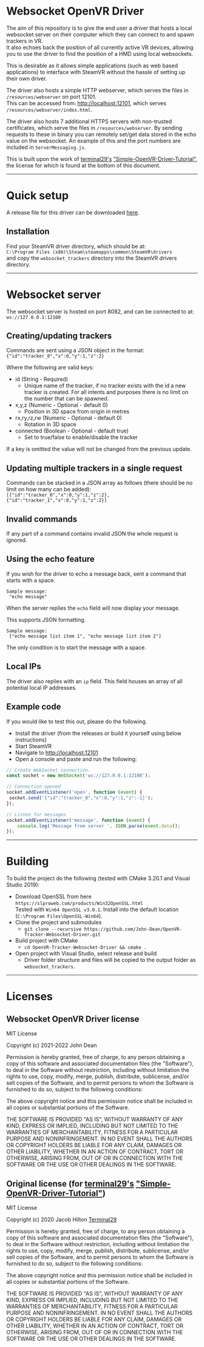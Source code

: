 # Websocket OpenVR Driver
The aim of this repository is to give the end user a driver that hosts a local websocket server on their computer which they can connect to and spawn trackers in VR.  
It also echoes back the position of all currently active VR devices, allowing you to use the driver to find the position of a HMD using local websockets.  

This is desirable as it allows simple applications (such as web based applications) to interface with SteamVR without the hassle of setting up their own driver.

The driver also hosts a simple HTTP webserver, which serves the files in `/resources/webserver` on port 12101.  
This can be accessed from: [http://localhost:12101](http://localhost:12101), which serves `/resources/webserver/index.html`.  


The driver also hosts 7 additional HTTPS servers with non-trusted certificates, which serve the files in `/resources/webserver`.
By sending requests to these in binary you can remotely set/get data stored in the echo value on the websocket. An example of this and the port numbers are included in `ServerMessaging.js`.  

This is built upon the work of [terminal29's](https://github.com/terminal29) ["Simple-OpenVR-Driver-Tutorial"](https://github.com/terminal29/Simple-OpenVR-Driver-Tutorial), the license for which is found at the bottom of this document.

---

# Quick setup
A release file for this driver can be downloaded [here](https://github.com/John-Dean/OpenVR-Tracker-Websocket-Driver/releases/latest/download/driver.zip).

## Installation
Find your SteamVR driver directory, which should be at:  
  `C:\Program Files (x86)\Steam\steamapps\common\SteamVR\drivers`  
and copy the `websocket_trackers` directory into the SteamVR drivers directory.

---

# Websocket server
The websocket server is hosted on port 8082, and can be connected to at:  
`ws://127.0.0.1:12100`

## Creating/updating trackers
Commands are sent using a JSON object in the format:  
`{"id":"tracker_0","x":0,"y":1,"z":2}`

Where the following are valid keys:  
- id (String - Required)
	- Unique name of the tracker, if no tracker exists with the id a new tracker is created. For all intents and purposes there is no limit on the number that can be spawned.
- x,y,z (Numeric - Optional - default 0)
	- Position in 3D space from origin in metres
- rx,ry,rz,rw (Numeric - Optional - default 0)
	- Rotation in 3D space 
- connected (Boolean - Optional - default true)
	- Set to true/false to enable/disable the tracker


If a key is omitted the value will not be changed from the previous update.

## Updating multiple trackers in a single request
Commands can be stacked in a JSON array as follows (there should be no limit on how many can be added):  
`[{"id":"tracker_0","x":0,"y":1,"z":2}, {"id":"tracker_1","x":0,"y":1,"z":2}]`

## Invalid commands
If any part of a command contains invalid JSON the whole request is ignored.

## Using the echo feature
If you wish for the driver to echo a message back, sent a command that starts with a space.  
```
Sample message:
 "echo message"
```  

When the server replies the `echo` field will now display your message.  

This supports JSON formatting.  
```
Sample message:
 ["echo message list item 1", "echo message list item 2"]
```

The only condition is to start the message with a space.

## Local IPs
The driver also replies with an `ip` field. This field houses an array of all potential local IP addresses.

## Example code
If you would like to test this out, please do the following.

- Install the driver (from the releases or build it yourself using below instructions)
- Start SteamVR
- Navigate to [http://localhost:12101](http://localhost:12101)
- Open a console and paste and run the following:
```js
// Create WebSocket connection.
const socket = new WebSocket('ws://127.0.0.1:12100');

// Connection opened
socket.addEventListener('open', function (event) {
 socket.send('{"id":"tracker_0","x":0,"y":1,"z":-1}');
});

// Listen for messages
socket.addEventListener('message', function (event) {
    console.log('Message from server ', JSON.parse(event.data));
});
```

---

# Building
To build the project do the following (tested with CMake 3.20.1 and Visual Studio 2019):  
- Download OpenSSL from here `https://slproweb.com/products/Win32OpenSSL.html`  
  Tested with `Win64 OpenSSL v3.0.1`. Install into the default location (`C:\Program Files\OpenSSL-Win64`).
- Clone the project and submodules
	- `git clone --recursive https://github.com/John-Dean/OpenVR-Tracker-Websocket-Driver.git`
- Build project with CMake
	- `cd OpenVR-Tracker-Websocket-Driver && cmake .`
- Open project with Visual Studio, select release and build
	- Driver folder structure and files will be copied to the output folder as `websocket_trackers`.

---

# Licenses
## Websocket OpenVR Driver license
MIT License

Copyright (c) 2021-2022 John Dean

Permission is hereby granted, free of charge, to any person obtaining a copy
of this software and associated documentation files (the "Software"), to deal
in the Software without restriction, including without limitation the rights
to use, copy, modify, merge, publish, distribute, sublicense, and/or sell
copies of the Software, and to permit persons to whom the Software is
furnished to do so, subject to the following conditions:

The above copyright notice and this permission notice shall be included in all
copies or substantial portions of the Software.

THE SOFTWARE IS PROVIDED "AS IS", WITHOUT WARRANTY OF ANY KIND, EXPRESS OR
IMPLIED, INCLUDING BUT NOT LIMITED TO THE WARRANTIES OF MERCHANTABILITY,
FITNESS FOR A PARTICULAR PURPOSE AND NONINFRINGEMENT. IN NO EVENT SHALL THE
AUTHORS OR COPYRIGHT HOLDERS BE LIABLE FOR ANY CLAIM, DAMAGES OR OTHER
LIABILITY, WHETHER IN AN ACTION OF CONTRACT, TORT OR OTHERWISE, ARISING FROM,
OUT OF OR IN CONNECTION WITH THE SOFTWARE OR THE USE OR OTHER DEALINGS IN THE
SOFTWARE.

## Original license (for [terminal29's](https://github.com/terminal29) ["Simple-OpenVR-Driver-Tutorial"](https://github.com/terminal29/Simple-OpenVR-Driver-Tutorial))
MIT License

Copyright (c) 2020 Jacob Hilton [Terminal29](https://github.com/terminal29)

Permission is hereby granted, free of charge, to any person obtaining a copy
of this software and associated documentation files (the "Software"), to deal
in the Software without restriction, including without limitation the rights
to use, copy, modify, merge, publish, distribute, sublicense, and/or sell
copies of the Software, and to permit persons to whom the Software is
furnished to do so, subject to the following conditions:

The above copyright notice and this permission notice shall be included in all
copies or substantial portions of the Software.

THE SOFTWARE IS PROVIDED "AS IS", WITHOUT WARRANTY OF ANY KIND, EXPRESS OR
IMPLIED, INCLUDING BUT NOT LIMITED TO THE WARRANTIES OF MERCHANTABILITY,
FITNESS FOR A PARTICULAR PURPOSE AND NONINFRINGEMENT. IN NO EVENT SHALL THE
AUTHORS OR COPYRIGHT HOLDERS BE LIABLE FOR ANY CLAIM, DAMAGES OR OTHER
LIABILITY, WHETHER IN AN ACTION OF CONTRACT, TORT OR OTHERWISE, ARISING FROM,
OUT OF OR IN CONNECTION WITH THE SOFTWARE OR THE USE OR OTHER DEALINGS IN THE
SOFTWARE.
